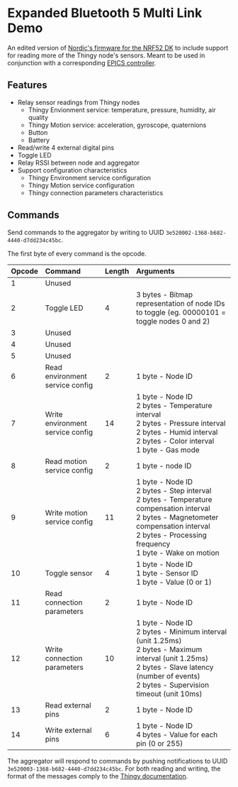 # Expanded Bluetooth 5 Multi Link Demo

An edited version of [Nordic's firmware for the NRF52 DK](https://github.com/NordicPlayground/nrf52-ble-multi-link-multi-role) to 
include support for reading more of the Thingy node's sensors. Meant to be used in conjunction with a corresponding 
[EPICS controller](https://github.com/epicsNSLS2-sensors/ThingyAggregatorIOC).

## Features
  - Relay sensor readings from Thingy nodes
    - Thingy Envionment service: temperature, pressure, humidity, air quality
    - Thingy Motion service: acceleration, gyroscope, quaternions
    - Button
    - Battery
  - Read/write 4 external digital pins
  - Toggle LED
  - Relay RSSI between node and aggregator
  - Support configuration characteristics
    - Thingy Environment service configuration
    - Thingy Motion service configuration
    - Thingy connection parameters characteristics
    
## Commands
Send commands to the aggregator by writing to UUID ```3e520002-1368-b682-4440-d7dd234c45bc```.

The first byte of every command is the opcode.

| Opcode        | Command           | Length | Arguments  |
| ------------- |:------------------|:-------|:-----------|
| 1  | Unused | | |
| 2  | Toggle LED | 4 | 3 bytes - Bitmap representation of node IDs to toggle (eg. 00000101 = toggle nodes 0 and 2)|
| 3  | Unused | | |
| 4  | Unused | | |
| 5  | Unused | | |
| 6  | Read environment service config | 2 | 1 byte - Node ID |
| 7  | Write environment service config | 14 | 1 byte - Node ID <br> 2 bytes - Temperature interval <br> 2 bytes - Pressure interval <br> 2 bytes - Humid interval <br> 2 bytes - Color interval <br> 1 byte - Gas mode |
| 8  | Read motion service config | 2 | 1 byte - node ID |
| 9  | Write motion service config | 11 | 1 byte - Node ID <br> 2 bytes - Step interval <br> 2 bytes - Temperature compensation interval <br> 2 bytes - Magnetometer compensation interval <br> 2 bytes - Processing frequency <br> 1 byte - Wake on motion |
| 10 | Toggle sensor | 4 | 1 byte - Node ID <br> 1 byte - Sensor ID <br> 1 byte - Value (0 or 1) |
| 11 | Read connection parameters | 2 | 1 byte - Node ID |
| 12 | Write connection parameters | 10 | 1 byte - Node ID <br> 2 bytes - Minimum interval (unit 1.25ms) <br> 2 bytes - Maximum interval (unit 1.25ms) <br> 2 bytes - Slave latency (number of events) <br> 2 bytes - Supervision timeout (unit 10ms) |
| 13 | Read external pins | 2 | 1 byte - Node ID |
| 14 | Write external pins | 6 | 1 byte - Node ID <br> 4 bytes - Value for each pin (0 or 255) |

The aggregator will respond to commands by pushing notifications to UUID ```3e520003-1368-b682-4440-d7dd234c45bc```. For both reading and writing, the format of the messages comply to the [Thingy documentation](https://nordicsemiconductor.github.io/Nordic-Thingy52-FW/documentation/firmware_architecture.html).
